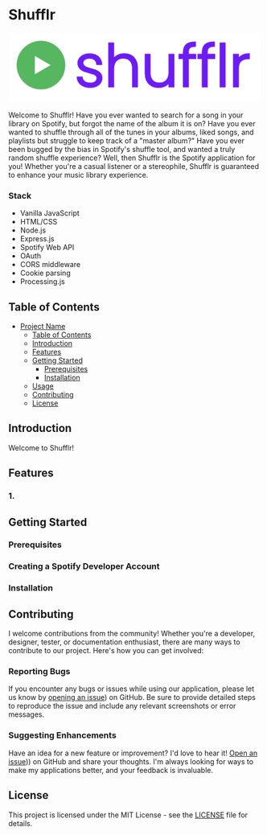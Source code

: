 
# Shufflr
<p align="center">
  <img src="/shufflr.png" alt="Shufflr Logo" width="500">
</p>

Welcome to Shufflr! Have you ever wanted to search for a song in your library on Spotify, but forgot the name of the album it is on? Have you ever wanted to shuffle through all of the tunes in your albums, liked songs, and playlists but struggle to keep track of a "master album?" Have you ever been bugged by the bias in Spotify's shuffle tool, and wanted a truly random shuffle experience? Well, then Shufflr is the Spotify application for you! Whether you're a casual listener or a stereophile, Shufflr is guaranteed to enhance your music library experience. 

### Stack
- Vanilla JavaScript
- HTML/CSS
- Node.js
- Express.js
- Spotify Web API
- OAuth
- CORS middleware
- Cookie parsing
- Processing.js

## Table of Contents

- [Project Name](#project-name)
  - [Table of Contents](#table-of-contents)
  - [Introduction](#introduction)
  - [Features](#features)
  - [Getting Started](#getting-started)
    - [Prerequisites](#prerequisites)
    - [Installation](#installation)
  - [Usage](#usage)
  - [Contributing](#contributing)
  - [License](#license)

## Introduction
Welcome to Shufflr!

## Features

### 1. 

## Getting Started

### Prerequisites 


### Creating a Spotify Developer Account 

### Installation

## Contributing

I welcome contributions from the community! Whether you're a developer, designer, tester, or documentation enthusiast, there are many ways to contribute to our project. Here's how you can get involved:

### Reporting Bugs

If you encounter any bugs or issues while using our application, please let us know by [opening an issue]([])) on GitHub. Be sure to provide detailed steps to reproduce the issue and include any relevant screenshots or error messages.

### Suggesting Enhancements

Have an idea for a new feature or improvement? I'd love to hear it! [Open an issue]([]))) on GitHub and share your thoughts. I'm always looking for ways to make my applications better, and your feedback is invaluable.


## License

This project is licensed under the MIT License - see the [LICENSE](LICENSE) file for details.


